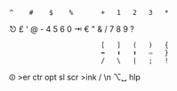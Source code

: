 
    ^    #    $    %       +   1   2   3   *
⎋        £    '    @       -   4   5   6   0
⇥        €    "    &       /   7   8   9   ?


                           [   ]   (   )   {
                           ⬅   ⬇   ⬆   ⇨   }
                           /   \   |   ;   !


⏼      >er        ctr                     opt
sl scr
                 >ink      \/  \n  ⌥␣     hlp
